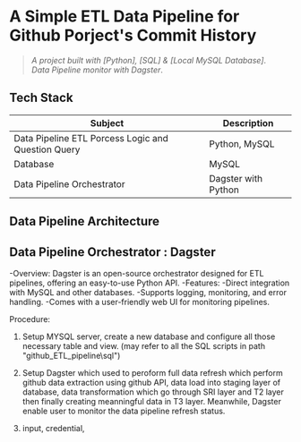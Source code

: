 # A Simple ETL Data Pipeline for Github Porject's Commit History  
> _A project built with [Python], [SQL] & [Local MySQL Database]_.
> <br/>
> _Data Pipeline monitor with Dagster_.

## Tech Stack
| Subject                                              | Description                                                          |
|------------------------------------------------------|----------------------------------------------------------------------|
| Data Pipeline ETL Porcess Logic and Question Query   | Python, MySQL                                                        |
| Database                                             | MySQL                                                                |
| Data Pipeline Orchestrator                           | Dagster with Python                                                  |

## Data Pipeline Architecture


## Data Pipeline Orchestrator : Dagster
-Overview: Dagster is an open-source orchestrator designed for ETL pipelines, offering an easy-to-use Python API.
-Features:
  -Direct integration with MySQL and other databases.
  -Supports logging, monitoring, and error handling.
  -Comes with a user-friendly web UI for monitoring pipelines.


Procedure:
1) Setup MYSQL server, create a new database and configure all those necessary table and view. (may refer to all the SQL scripts in path "github_ETL_pipeline\sql")

2) Setup Dagster which used to peroform full data refresh which perform github data extraction using github API, data load into staging layer of database, data transformation which go through SRI layer and T2 layer then finally creating meanningful data in T3 layer. Meanwhile, Dagster enable user to monitor the data pipeline refresh status.

3)  input, credential, 
